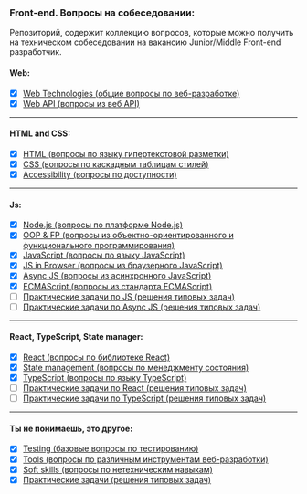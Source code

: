 <h3>
  <span>Front-end. Вопросы на собеседовании:</span>
</h3>

Репозиторий, содержит коллекцию вопросов, которые можно получить на техническом собеседовании на вакансию Junior/Middle Front-end разработчик. 

<h4>
  <span>Web:</span>
</h4>

- [x] [Web Technologies (общие вопросы по веб-разработке)](./questions/web.md)
- [x] [Web API (вопросы из веб API)](./questions/web-api.md)
<hr />
<h4>
  <span>HTML and CSS:</span>
</h4>

- [x] [HTML (вопросы по языку гипертекстовой разметки)](./questions/html.md)
- [x] [CSS (вопросы по каскадным таблицам стилей)](./questions/css.md)
- [x] [Accessibility (вопросы по доступности)](./questions/accessibility.md)
<hr />

<h4>
  <span>Js:</span>
</h4>

- [x] [Node.js (вопросы по платформе Node.js)](./questions/node-js.md)
- [x] [OOP & FP (вопросы из объектно-ориентированного и функционального программирования)](./questions/oop-fp.md)   
- [x] [JavaScript (вопросы по языку JavaScript)](./questions/js.md)
- [x] [JS in Browser (вопросы из браузерного JavaScript)](./questions/browser-js.md)
- [x] [Async JS (вопросы из асинхронного JavaScript)](./questions/async-js.md)
- [x] [ECMAScript (вопросы из стандарта ECMAScript)](./questions/es.md)
- [ ] [Практические задачи по JS (решения типовых задач) ](./practical/js.md)
- [ ] [Практические задачи по Async JS (решения типовых задач) ](./practical/async-js.md)
<hr />

<h4>
  <span>React, TypeScript, State manager:</span>
</h4>

<!-- - [Vue.js (вопросы по фрэймворку Vue.js)](./questions/vue-js.md)-->
<!-- - [Angular (вопросы по фрэймворку Angular)](./questions/angular.md) -->
- [x] [React (вопросы по библиотеке React)](./questions/react.md)
- [x] [State management (вопросы по менеджменту состояния)](./questions/state-management.md)
- [x] [TypeScript (вопросы по языку TypeScript)](./questions/ts.md)
- [ ] [Практические задачи по React (решения типовых задач) ](./practical/react.md)
- [ ] [Практические задачи по TypeScript (решения типовых задач) ](./practical/ts.md)
<hr />
<h4>
  <span>Ты не понимаешь, это другое:</span>
</h4>

- [x] [Testing (базовые вопросы по тестированию)](./questions/testing.md)
- [x] [Tools (вопросы по различным инструментам веб-разработки)](./questions/tools.md)
- [x] [Soft skills (вопросы по нетехническим навыкам)](./questions/soft-skills.md)  
- [x] [Практические задачи (решения типовых задач)](./questions/practical-tasks.md)